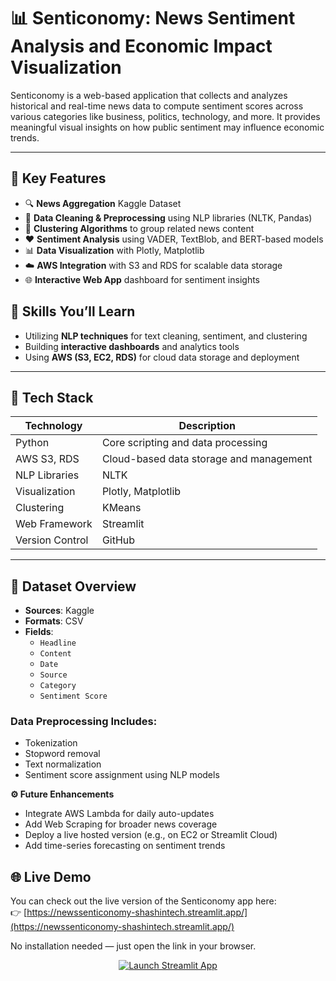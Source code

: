 # 📊 Senticonomy: News Sentiment Analysis and Economic Impact Visualization

Senticonomy is a web-based application that collects and analyzes historical and real-time news data to compute sentiment scores across various categories like business, politics, technology, and more. It provides meaningful visual insights on how public sentiment may influence economic trends.

---

## 🚀 Key Features

- 🔍 **News Aggregation** Kaggle Dataset
- 🧹 **Data Cleaning & Preprocessing** using NLP libraries (NLTK, Pandas)
- 🧠 **Clustering Algorithms** to group related news content
- ❤️ **Sentiment Analysis** using VADER, TextBlob, and BERT-based models
- 📊 **Data Visualization** with Plotly, Matplotlib
- ☁️ **AWS Integration** with S3 and RDS for scalable data storage
- 🌐 **Interactive Web App** dashboard for sentiment insights


## 🧠 Skills You’ll Learn
- Utilizing **NLP techniques** for text cleaning, sentiment, and clustering
- Building **interactive dashboards** and analytics tools
- Using **AWS (S3, EC2, RDS)** for cloud data storage and deployment

---

## 🧰 Tech Stack

| Technology        | Description                            |
|-------------------|----------------------------------------|
| Python            | Core scripting and data processing     |
| AWS S3, RDS       | Cloud-based data storage and management|
| NLP Libraries     | NLTK          |
| Visualization     | Plotly, Matplotlib               |
| Clustering        | KMeans                    |
| Web Framework     | Streamlit             |
| Version Control   | GitHub                           |

---

## 🧾 Dataset Overview

- **Sources**: Kaggle
- **Formats**: CSV
- **Fields**:
  - `Headline`
  - `Content`
  - `Date`
  - `Source`
  - `Category`
  - `Sentiment Score`

### Data Preprocessing Includes:
- Tokenization  
- Stopword removal  
- Text normalization  
- Sentiment score assignment using NLP models  

**⚙️ Future Enhancements**
- Integrate AWS Lambda for daily auto-updates
- Add Web Scraping for broader news coverage
- Deploy a live hosted version (e.g., on EC2 or Streamlit Cloud)
- Add time-series forecasting on sentiment trends


## 🌐 Live Demo

You can check out the live version of the Senticonomy app here:  
👉 [https://newssenticonomy-shashintech.streamlit.app/](https://newssenticonomy-shashintech.streamlit.app/)

No installation needed — just open the link in your browser.

<p align="center">
  <a href="https://newssenticonomy-shashintech.streamlit.app/" target="_blank">
    <img src="https://img.shields.io/badge/Launch%20App-Streamlit-orange?style=for-the-badge&logo=streamlit" alt="Launch Streamlit App">
  </a>
</p>


